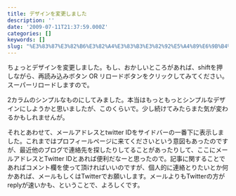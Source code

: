 ```yaml
---
title: デザインを変更しました
description: ''
date: '2009-07-11T21:37:59.000Z'
categories: []
keywords: []
slug: "%E3%83%87%E3%82%B6%E3%82%A4%E3%83%B3%E3%82%92%E5%A4%89%E6%9B%B4%E3%81%97%E3%81%BE%E3%81%97%E3%81%9F"
---
```

ちょっとデザインを変更しました。もし、おかしいところがあれば、shiftを押しながら、再読み込みボタン OR リロードボタンをクリックしてみてください。スーパーリロードしますので。

2カラムのシンプルなものにしてみました。本当はもっともっとシンプルなデザインにしようかと思いましたが、このくらいで。少し続けてみたらまた気が変わるかもしれませんが。

それとあわせて、メールアドレスとtwitter IDをサイドバーの一番下に表示しました。これまではプロフィールページに来てくださいという意図もあったのですが、最近他のブログで連絡先を探したりしてることがあったりして、ここにメールアドレスとTwitter IDとあれば便利だなーと思ったので。記事に関することであればコメント欄を使って頂ければいいのですが、個人的に連絡とりたいとか何かあれば、メールもしくはTwitterでお願いします。メールよりもTwitterの方がreplyが速いかも、ということで、よろしくです。